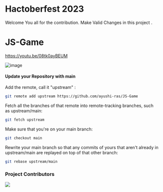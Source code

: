 # Hactoberfest 2023
Welcome You all for  the contribution. Make Valid Changes in this project . 

# JS-Game

https://youtu.be/08tk0ayBEUM

![image](https://user-images.githubusercontent.com/112415152/201524172-2394a93d-e315-428b-8ea3-a4744a6834d9.png)


#### Update your Repository with main

Add the remote, call it "upstream" :

```bash
git remote add upstream https://github.com/ayushi-ras/JS-Game
```

 Fetch all the branches of that remote into remote-tracking branches,
 such as upstream/main:

```bash
git fetch upstream 
```

Make sure that you're on your main branch:

```bash
git checkout main 
```

Rewrite your main branch so that any commits of yours that
aren't already in upstream/main are replayed on top of that
other branch:

```bash
git rebase upstream/main
```

### Project Contributors
<a href="https://github.com/ayushi-ras/JS-Game/graphs/contributors">
<img src="https://contrib.rocks/image?repo=ayushi-ras/JS-Game" />
</a>












